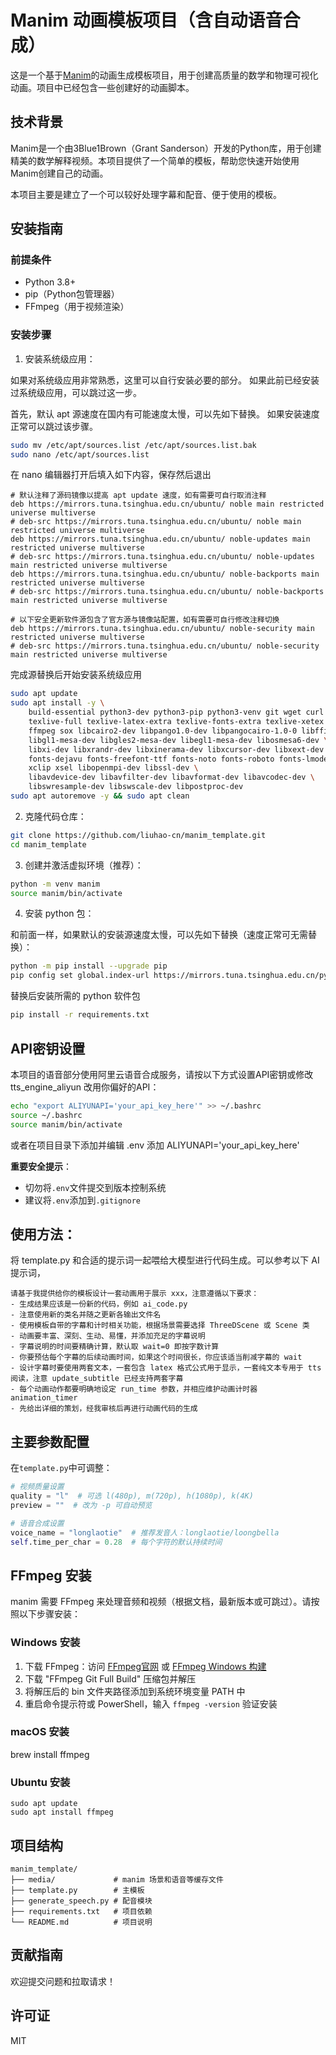 # Manim 动画模板项目（含自动语音合成）

这是一个基于[Manim](https://www.manim.community/)的动画生成模板项目，用于创建高质量的数学和物理可视化动画。项目中已经包含一些创建好的动画脚本。


## 技术背景

Manim是一个由3Blue1Brown（Grant Sanderson）开发的Python库，用于创建精美的数学解释视频。本项目提供了一个简单的模板，帮助您快速开始使用Manim创建自己的动画。

本项目主要是建立了一个可以较好处理字幕和配音、便于使用的模板。


## 安装指南

### 前提条件

- Python 3.8+
- pip（Python包管理器）
- FFmpeg（用于视频渲染）


### 安装步骤

1. 安装系统级应用：

如果对系统级应用非常熟悉，这里可以自行安装必要的部分。
如果此前已经安装过系统级应用，可以跳过这一步。

首先，默认 apt 源速度在国内有可能速度太慢，可以先如下替换。
如果安装速度正常可以跳过该步骤。
```bash
sudo mv /etc/apt/sources.list /etc/apt/sources.list.bak
sudo nano /etc/apt/sources.list
```
在 nano 编辑器打开后填入如下内容，保存然后退出
```
# 默认注释了源码镜像以提高 apt update 速度，如有需要可自行取消注释
deb https://mirrors.tuna.tsinghua.edu.cn/ubuntu/ noble main restricted universe multiverse
# deb-src https://mirrors.tuna.tsinghua.edu.cn/ubuntu/ noble main restricted universe multiverse
deb https://mirrors.tuna.tsinghua.edu.cn/ubuntu/ noble-updates main restricted universe multiverse
# deb-src https://mirrors.tuna.tsinghua.edu.cn/ubuntu/ noble-updates main restricted universe multiverse
deb https://mirrors.tuna.tsinghua.edu.cn/ubuntu/ noble-backports main restricted universe multiverse
# deb-src https://mirrors.tuna.tsinghua.edu.cn/ubuntu/ noble-backports main restricted universe multiverse

# 以下安全更新软件源包含了官方源与镜像站配置，如有需要可自行修改注释切换
deb https://mirrors.tuna.tsinghua.edu.cn/ubuntu/ noble-security main restricted universe multiverse
# deb-src https://mirrors.tuna.tsinghua.edu.cn/ubuntu/ noble-security main restricted universe multiverse
```

完成源替换后开始安装系统级应用
```bash
sudo apt update
sudo apt install -y \
    build-essential python3-dev python3-pip python3-venv git wget curl \
    texlive-full texlive-latex-extra texlive-fonts-extra texlive-xetex latexmk \
    ffmpeg sox libcairo2-dev libpango1.0-dev libpangocairo-1.0-0 libffi-dev \
    libgl1-mesa-dev libgles2-mesa-dev libegl1-mesa-dev libosmesa6-dev \
    libxi-dev libxrandr-dev libxinerama-dev libxcursor-dev libxext-dev \
    fonts-dejavu fonts-freefont-ttf fonts-noto fonts-roboto fonts-lmodern fonts-cmu \
    xclip xsel libopenmpi-dev libssl-dev \
    libavdevice-dev libavfilter-dev libavformat-dev libavcodec-dev \
    libswresample-dev libswscale-dev libpostproc-dev
sudo apt autoremove -y && sudo apt clean
```

2. 克隆代码仓库：

```bash
git clone https://github.com/liuhao-cn/manim_template.git
cd manim_template
```

3. 创建并激活虚拟环境（推荐）：

```bash
python -m venv manim
source manim/bin/activate
```

4. 安装 python 包：

和前面一样，如果默认的安装源速度太慢，可以先如下替换（速度正常可无需替换）：
```bash
python -m pip install --upgrade pip
pip config set global.index-url https://mirrors.tuna.tsinghua.edu.cn/pypi/web/simple
```

替换后安装所需的 python 软件包
```bash
pip install -r requirements.txt
```


## API密钥设置

本项目的语音部分使用阿里云语音合成服务，请按以下方式设置API密钥或修改 tts_engine_aliyun 改用你偏好的API：
```bash
echo "export ALIYUNAPI='your_api_key_here'" >> ~/.bashrc
source ~/.bashrc
source manim/bin/activate
```
或者在项目目录下添加并编辑 .env 添加 ALIYUNAPI='your_api_key_here'

**重要安全提示**：
- 切勿将`.env`文件提交到版本控制系统
- 建议将`.env`添加到`.gitignore`

## 使用方法：

将 template.py 和合适的提示词一起喂给大模型进行代码生成。可以参考以下 AI 提示词，
```AI prompt
请基于我提供给你的模板设计一套动画用于展示 xxx，注意遵循以下要求：
- 生成结果应该是一份新的代码，例如 ai_code.py
- 注意使用新的类名并随之更新各输出文件名
- 使用模板自带的字幕和计时相关功能，根据场景需要选择 ThreeDScene 或 Scene 类
- 动画要丰富、深刻、生动、易懂，并添加充足的字幕说明
- 字幕说明的时间要精确计算，默认取 wait=0 即按字数计算
- 你要预估每个字幕的后续动画时间，如果这个时间很长，你应该适当削减字幕的 wait
- 设计字幕时要使用两套文本，一套包含 latex 格式公式用于显示，一套纯文本专用于 tts 阅读，注意 update_subtitle 已经支持两套字幕
- 每个动画动作都要明确地设定 run_time 参数，并相应维护动画计时器 animation_timer
- 先给出详细的策划，经我审核后再进行动画代码的生成
```

## 主要参数配置
在`template.py`中可调整：
```python
# 视频质量设置
quality = "l"  # 可选 l(480p), m(720p), h(1080p), k(4K)
preview = ""  # 改为 -p 可自动预览

# 语音合成设置
voice_name = "longlaotie"  # 推荐发音人：longlaotie/loongbella
self.time_per_char = 0.28  # 每个字符的默认持续时间
```


## FFmpeg 安装

manim 需要 FFmpeg 来处理音频和视频（根据文档，最新版本或可跳过）。请按照以下步骤安装：

### Windows 安装
1. 下载 FFmpeg：访问 [FFmpeg官网](https://ffmpeg.org/download.html) 或 [FFmpeg Windows 构建](https://www.gyan.dev/ffmpeg/builds/)
2. 下载 "FFmpeg Git Full Build" 压缩包并解压
3. 将解压后的 bin 文件夹路径添加到系统环境变量 PATH 中
4. 重启命令提示符或 PowerShell，输入 `ffmpeg -version` 验证安装

### macOS 安装
brew install ffmpeg

### Ubuntu 安装
```
sudo apt update
sudo apt install ffmpeg
```

## 项目结构

```
manim_template/
├── media/             # manim 场景和语音等缓存文件
├── template.py        # 主模板
├── generate_speech.py # 配音模块
├── requirements.txt   # 项目依赖
└── README.md          # 项目说明
```

## 贡献指南

欢迎提交问题和拉取请求！

## 许可证

MIT 